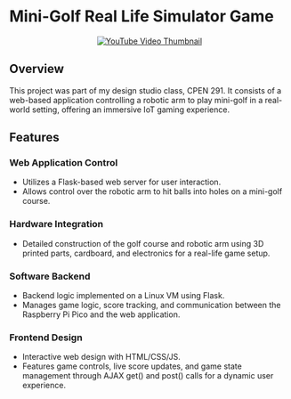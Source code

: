 # Mini-Golf Real Life Simulator Game

<div align="center">
  <a href="http://www.youtube.com/watch?v=xMsV1JsLHl0">
    <img src="http://img.youtube.com/vi/xMsV1JsLHl0/hqdefault.jpg" alt="YouTube Video Thumbnail">
  </a>
</div>

## Overview
This project was part of my design studio class, CPEN 291. It consists of a web-based application controlling a robotic arm to play mini-golf in a real-world setting, offering an immersive IoT gaming experience.

## Features

### Web Application Control
- Utilizes a Flask-based web server for user interaction.
- Allows control over the robotic arm to hit balls into holes on a mini-golf course.

### Hardware Integration
- Detailed construction of the golf course and robotic arm using 3D printed parts, cardboard, and electronics for a real-life game setup.

### Software Backend
- Backend logic implemented on a Linux VM using Flask.
- Manages game logic, score tracking, and communication between the Raspberry Pi Pico and the web application.

### Frontend Design
- Interactive web design with HTML/CSS/JS.
- Features game controls, live score updates, and game state management through AJAX get() and post() calls for a dynamic user experience.
